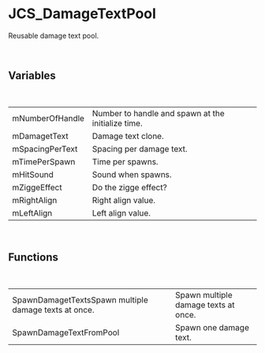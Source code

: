 <div id="content-header">
  <h1>JCS_DamageTextPool</h1>
</div>

<p>
  Reusable damage text pool.
</p>


<br/>
<h2>Variables</h2>
<br/>

<table>
  <tr>
    <td>mNumberOfHandle</td>
    <td>Number to handle and spawn at the initialize time.</td>
  </tr>
  <tr>
    <td>mDamagetText</td>
    <td>Damage text clone.</td>
  </tr>
  <tr>
    <td>mSpacingPerText</td>
    <td>Spacing per damage text.</td>
  </tr>
  <tr>
    <td>mTimePerSpawn</td>
    <td>Time per spawns.</td>
  </tr>
  <tr>
    <td>mHitSound</td>
    <td>Sound when spawns.</td>
  </tr>
  <tr>
    <td>mZiggeEffect</td>
    <td>Do the zigge effect?</td>
  </tr>
  <tr>
    <td>mRightAlign</td>
    <td>Right align value.</td>
  </tr>
  <tr>
    <td>mLeftAlign</td>
    <td>Left align value.</td>
  </tr>
</table>


<br/>
<h2>Functions</h2>
<br/>

<table>
  <tr>
    <td>SpawnDamagetTextsSpawn multiple damage texts at once.</td>
    <td>Spawn multiple damage texts at once.</td>
  </tr>
  <tr>
    <td>SpawnDamageTextFromPool</td>
    <td>Spawn one damage text.</td>
  </tr>
</table>
